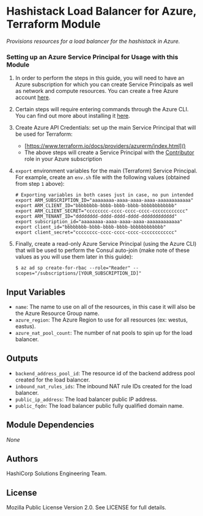 # Hashistack Load Balancer for Azure, Terraform Module
_Provisions resources for a load balancer for the hashistack in Azure._

### Setting up an Azure Service Principal for Usage with this Module

1. In order to perform the steps in this guide, you will need to have an Azure subscription for which you can create Service Principals as well as network and compute resources. You can create a free Azure account [here](https://azure.microsoft.com/en-us/free/).
2. Certain steps will require entering commands through the Azure CLI. You can find out more about installing it [here](https://docs.microsoft.com/en-us/cli/azure/install-azure-cli).
3. Create Azure API Credentials: set up the main Service Principal that will be used for Terraform:
    * [https://www.terraform.io/docs/providers/azurerm/index.html]()
    * The above steps will create a Service Principal with the [Contributor](https://docs.microsoft.com/en-us/azure/active-directory/role-based-access-built-in-roles#contributor) role in your Azure subscription

4. `export` environment variables for the main (Terraform) Service Principal. For example, create an `env.sh` file with the following values (obtained from step `1` above):

    ```
    # Exporting variables in both cases just in case, no pun intended
    export ARM_SUBSCRIPTION_ID="aaaaaaaa-aaaa-aaaa-aaaa-aaaaaaaaaaaa"
    export ARM_CLIENT_ID="bbbbbbbb-bbbb-bbbb-bbbb-bbbbbbbbbbbb"
    export ARM_CLIENT_SECRET="cccccccc-cccc-cccc-cccc-cccccccccccc"
    export ARM_TENANT_ID="dddddddd-dddd-dddd-dddd-dddddddddddd"
    export subscription_id="aaaaaaaa-aaaa-aaaa-aaaa-aaaaaaaaaaaa"
    export client_id="bbbbbbbb-bbbb-bbbb-bbbb-bbbbbbbbbbbb"
    export client_secret="cccccccc-cccc-cccc-cccc-cccccccccccc"
    ```

5. Finally, create a read-only Azure Service Principal (using the Azure CLI) that will be used to perform the Consul auto-join (make note of these values as you will use them later in this guide):

    ```
    $ az ad sp create-for-rbac --role="Reader" --scopes="/subscriptions/[YOUR_SUBSCRIPTION_ID]"
    ```


## Input Variables
- `name`: The name to use on all of the resources, in this case it will also be the Azure Resource Group name.
- `azure_region`: The Azure Region to use for all resources (ex: westus, eastus).
- `azure_nat_pool_count`: The number of nat pools to spin up for the load balancer.

## Outputs
- `backend_address_pool_id`: The resource id of the backend address pool created for the load balancer.
- `inbound_nat_rules_ids`: The inbound NAT rule IDs created for the load balancer.
- `public_ip_address`: The load balancer public IP address.
- `public_fqdn`: The load balancer public fully qualified domain name.

## Module Dependencies

_None_

## Authors

HashiCorp Solutions Engineering Team.

## License

Mozilla Public License Version 2.0. See LICENSE for full details.
